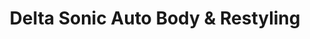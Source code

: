 ---
title: "Delta Sonic Auto Body & Restyling"
url: /cheektowaga/delta-sonic-auto-body-und-restyling/
shop: Autowerkstatt
---